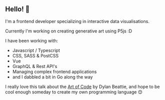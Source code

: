 ## Hello! 👋

I'm a frontend developer specializing in interactive data visualisations.

Currently I'm working on creating generative art using P5js :D

I have been working with:

- Javascript / Typescript
- CSS, SASS & PostCSS
- Vue
- GraphQL & Rest API's
- Managing complex frontend applications
- and I dabbled a bit in Go along the way

I really love this talk about the [Art of Code](https://www.youtube.com/watch?v=6avJHaC3C2U) by Dylan Beattie, and hope to be cool enough someday to create my own programming language 😊
